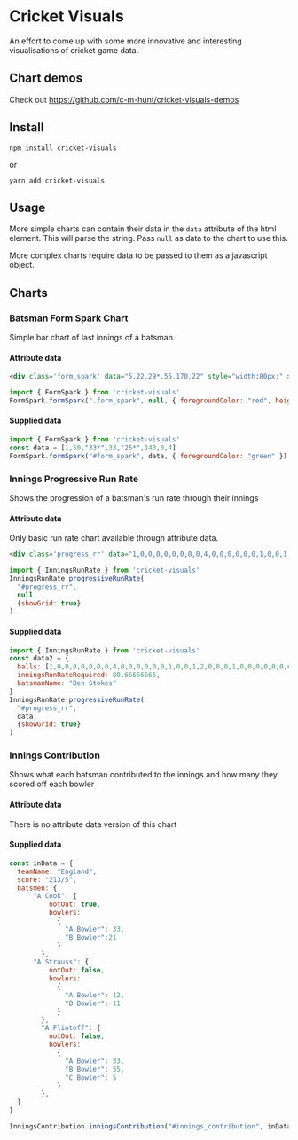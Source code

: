 # Cricket Visuals

An effort to come up with some more innovative and interesting visualisations of cricket game data.

## Chart demos
Check out https://github.com/c-m-hunt/cricket-visuals-demos

## Install
```
npm install cricket-visuals
```
or
```
yarn add cricket-visuals
```

## Usage
More simple charts can contain their data in the `data` attribute of the html element. This will parse the string. Pass `null` as data to the chart to use this.

More complex charts require data to be passed to them as a javascript object.

## Charts

### Batsman Form Spark Chart
Simple bar chart of last innings of a batsman.

#### Attribute data
```html
<div class='form_spark' data="5,22,29*,55,170,22" style="width:80px;" ></div>
```

```javascript
import { FormSpark } from 'cricket-visuals'
FormSpark.formSpark(".form_spark", null, { foregroundColor: "red", height: 100, width: 400 })
```

#### Supplied data
```javascript
import { FormSpark } from 'cricket-visuals'
const data = [1,50,"33*",33,"25*",140,0,4]
FormSpark.formSpark("#form_spark", data, { foregroundColor: "green" })
```

### Innings Progressive Run Rate
Shows the progression of a batsman's run rate through their innings
#### Attribute data
Only basic run rate chart available through attribute data.
```html
<div class='progress_rr' data="1,0,0,0,0,0,0,0,0,4,0,0,0,0,0,0,1,0,0,1,2,0,0,0,1,0,0,0,0,0,0,0,4,0,1,0,1,1,0,1,0,0,1,1,1,0,1,2,2,2,1,0,1,0,1,0,1,0,1,0,2,1,0,4,0,1,0,0,1,1,0,0,0,0,1,0,2,0,0,1,1,0,1,1,1,0,0,1,4,1,4,1,1,6,1,0,0,6,6,1,1" style="width: 500px;" ></div>
```
```javascript
import { InningsRunRate } from 'cricket-visuals'
InningsRunRate.progressiveRunRate(
  "#progress_rr",
  null,
  {showGrid: true}
)
```
#### Supplied data
```javascript
import { InningsRunRate } from 'cricket-visuals'
const data2 = {
  balls: [1,0,0,0,0,0,0,0,4,0,0,0,0,0,0,1,0,0,1,2,0,0,0,1,0,0,0,0,0,0,0,4,1,0,1,1,0,1,0,0,1,1,1,0,1,2,2,2,1,0,1,0,1,0,1,0,1,0,2,1,0,4,0,1,0,0,1,1,0,0,0,1,0,2,0,0,1,1,0,1,1,1,0,0,1,4,1,4,1,1,6,1,0,0,6,6,1,1],
  inningsRunRateRequired: 80.66666666,
  batsmanName: "Ben Stokes"
}
InningsRunRate.progressiveRunRate(
  "#progress_rr",
  data,
  {showGrid: true}
)
```

### Innings Contribution
Shows what each batsman contributed to the innings and how many they scored off each bowler
#### Attribute data
There is no attribute data version of this chart
#### Supplied data
```javascript
const inData = {
  teamName: "England",
  score: "213/5",
  batsmen: {
      "A Cook": {
          notOut: true,
          bowlers:
            {
              "A Bowler": 33,
              "B Bowler":21
            }
        },
      "A Strauss": {
          notOut: false,
          bowlers:
            {
              "A Bowler": 12,
              "B Bowler": 11
            }
        },
        "A Flintoff": {
          notOut: false,
          bowlers:
            {
              "A Bowler": 33,
              "B Bowler": 55,
              "C Bowler": 5
            }
        },
  }
}

InningsContribution.inningsContribution("#innings_contribution", inData);
```
